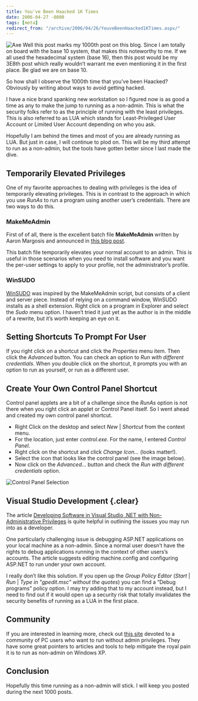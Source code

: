 ```yaml
---
title: You've Been Haacked 1K Times
date: 2006-04-27 -0800
tags: [meta]
redirect_from: "/archive/2006/04/26/YouveBeenHaacked1KTimes.aspx/"
---
```


![Axe](https://haacked.com/images/bloodyAxe.jpg) Well this post marks my
1000th post on this blog. Since I am totally on board with the base 10
system, that makes this noteworthy to me. If we all used the hexadecimal
system (base 16), then this post would be my 3E8th post which really
wouldn’t warrant me even mentioning it in the first place. Be glad we
are on base 10.

So how shall I observe the 1000th time that you’ve been Haacked?
Obviously by writing about ways to avoid getting hacked.

I have a nice brand spanking new workstation so I figured now is as good
a time as any to make the jump to running as a non-admin. This is what
the security folks refer to as the principle of running with the least
privileges. This is also referred to as LUA which stands for
Least-Privileged User Account or Limited User Account depending on who
you ask.

Hopefully I am behind the times and most of you are already running as
LUA. But just in case, I will continue to plod on. This will be my third
attempt to run as a non-admin, but the tools have gotten better since I
last made the dive.

Temporarily Elevated Privileges
-------------------------------

One of my favorite approaches to dealing with privileges is the idea of
temporarily elevating privileges. This is in contrast to the approach in
which you use *RunAs* to run a program using another user’s credentials.
There are two ways to do this.

### MakeMeAdmin

First of of all, there is the excellent batch file **MakeMeAdmin**
written by Aaron Margosis and announced in [this blog
post](http://blogs.msdn.com/aaron_margosis/archive/2004/07/24/193721.aspx "MakeMeAdmin").

This batch file temporarily elevates your normal account to an admin.
This is useful in those scenarios when you need to install software and
you want the per-user settings to apply to your profile, not the
administrator’s profile.

### WinSUDO

[WinSUDO](http://home.toadlife.net/winsudo/ "WinSUDO") was inspired by
the MakeMeAdmin script, but consists of a client and server piece.
Instead of relying on a command window, WinSUDO installs as a shell
extension. Right click on a program in Explorer and select the *Sudo*
menu option. I haven’t tried it just yet as the author is in the middle
of a rewrite, but it’s worth keeping an eye on it.

Setting Shortcuts To Prompt For User
------------------------------------

If you right click on a shortcut and click the *Properties* menu item.
Then click the *Advanced* button. You can check an option to *Run with
different credentials*. When you double click on the shortcut, it
prompts you with an option to run as yourself, or run as a different
user.

Create Your Own Control Panel Shortcut
--------------------------------------

Control panel applets are a bit of a challenge since the *RunAs* option
is not there when you right click an applet or Control Panel itself. So
I went ahead and created my own control panel shortcut.

-   Right Click on the desktop and select *New* | *Shortcut* from the
    context menu.
-   For the location, just enter *control.exe*. For the name, I entered
    *Control Panel*.
-   Right click on the shortcut and click *Change Icon...* (looks
    matter!).
-   Select the icon that looks like the control panel (see the image
    below).
-   Now click on the *Advanced...* button and check the *Run with
    different credentials* option.

![Control Panel
Selection](https://haacked.com/images/ControlPanelIconSelection.gif)

Visual Studio Development {.clear}
-------------------------

The article [Developing Software in Visual Studio .NET with
Non-Administrative
Privileges](http://msdn.microsoft.com/library/default.asp?url=/library/en-us/dv_vstechart/html/tchDevelopingSoftwareInVisualStudioNETWithNon-AdministrativePrivileges.asp "VS.NET as a non-admin")
is quite helpful in outlining the issues you may run into as a
developer.

One particularly challenging issue is debugging ASP.NET applications on
your local machine as a non-admin. Since a normal user doesn’t have the
rights to debug applications running in the context of other users’s
accounts. The article suggests editing machine.config and configuring
ASP.NET to run under your own account.

I really don’t like this solution. If you open up the *Group Policy
Editor* (*Start* | *Run* | *Type in "gpedit.msc" without the quotes*)
you can find a “Debug programs” policy option. I may try adding that to
my account instead, but I need to find out if it would open up a
security risk that totally invalidates the security benefits of running
as a LUA in the first place.

Community
---------

If you are interested in learning more, check out [this
site](http://nonadmin.editme.com/ "NonAdmin") devoted to a community of
PC users who want to run without admin privileges. They have some great
pointers to articles and tools to help mitigate the royal pain it is to
run as non-admin on Windows XP.

Conclusion
----------

Hopefully this time running as a non-admin will stick. I will keep you
posted during the next 1000 posts.

